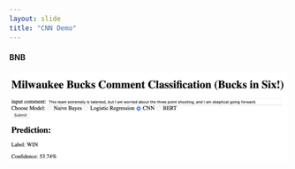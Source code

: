 ```yaml
---
layout: slide
title: "CNN Demo"
---
```


#### BNB

![CNN](https://raw.githubusercontent.com/tulane-cmps6730/project-reddit/main/CNNDemo.png)
